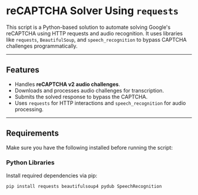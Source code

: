 # reCAPTCHA Solver Using `requests`

This script is a Python-based solution to automate solving Google's reCAPTCHA using HTTP requests and audio recognition. It uses libraries like `requests`, `BeautifulSoup`, and `speech_recognition` to bypass CAPTCHA challenges programmatically.

---

## Features
- Handles **reCAPTCHA v2 audio challenges**.
- Downloads and processes audio challenges for transcription. 
- Submits the solved response to bypass the CAPTCHA.
- Uses `requests` for HTTP interactions and `speech_recognition` for audio processing.

---

## Requirements
Make sure you have the following installed before running the script:

### Python Libraries
Install required dependencies via pip:
```bash
pip install requests beautifulsoup4 pydub SpeechRecognition
